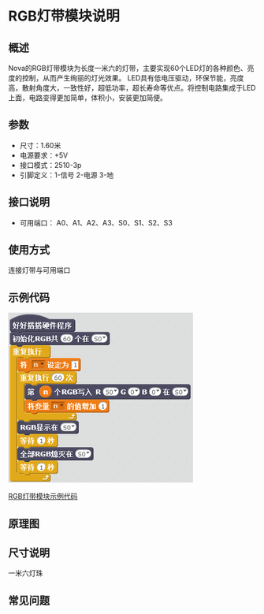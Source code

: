 # RGB灯带模块说明

## 概述
Nova的RGB灯带模块为长度一米六的灯带，主要实现60个LED灯的各种颜色、亮度的控制，从而产生绚丽的灯光效果。
LED具有低电压驱动，环保节能，亮度高，散射角度大，一致性好，超低功率，超长寿命等优点。将控制电路集成于LED上面，电路变得更加简单，体积小，安装更加简便。

## 参数
- 尺寸：1.60米
- 电源要求：+5V
- 接口模式：2510-3p
- 引脚定义：1-信号 2-电源 3-地

## 接口说明
- 可用端口： A0、A1、A2、A3、S0、S1、S2、S3

## 使用方式

连接灯带与可用端口

## 示例代码
![](./images/82.png)

[RGB灯带模块示例代码](http://www.haohaodada.com/show.php?id=947363)

## 原理图

## 尺寸说明

一米六灯珠

## 常见问题
